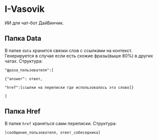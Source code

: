 # I-Vasovik

ИИ для чат-бот ДайВинчик.



## Папка Data

В папке `data` хранится связки слов с ссылками на контекст. Генерируется в случае если есть схожие фразы(выше 80%) в других чатах.
Структура:

`"фраза_пользователя":[`

`{"answer": ответ,`

`"href":[ссылки на переписки где использовалось это слово]}`

`]`

## Папка Href

В папке `href` храняться сами переписки. Структура:

`[сообщение_пользователя, ответ_собеседника]`
